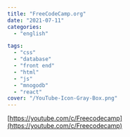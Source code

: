 ```yaml
---
title: "FreeCodeCamp.org"
date: "2021-07-11"
categories:
  - "english"

tags:
  - "css"
  - "database"
  - "front end"
  - "html"
  - "js"
  - "mnogodb"
  - "react"
cover: "/YouTube-Icon-Gray-Box.png"
---
```


[https://youtube.com/c/Freecodecamp](https://youtube.com/c/Freecodecamp)
